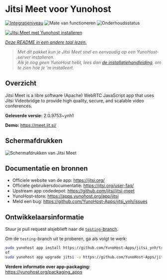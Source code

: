 <!--
NB: Deze README is automatisch gegenereerd door <https://github.com/YunoHost/apps/tree/master/tools/readme_generator>
Hij mag NIET handmatig aangepast worden.
-->

# Jitsi Meet voor Yunohost

[![Integratieniveau](https://apps.yunohost.org/badge/integration/jitsi)](https://ci-apps.yunohost.org/ci/apps/jitsi/)
![Mate van functioneren](https://apps.yunohost.org/badge/state/jitsi)
![Onderhoudsstatus](https://apps.yunohost.org/badge/maintained/jitsi)

[![Jitsi Meet met Yunohost installeren](https://install-app.yunohost.org/install-with-yunohost.svg)](https://install-app.yunohost.org/?app=jitsi)

*[Deze README in een andere taal lezen.](./ALL_README.md)*

> *Met dit pakket kun je Jitsi Meet snel en eenvoudig op een YunoHost-server installeren.*  
> *Als je nog geen YunoHost hebt, lees dan [de installatiehandleiding](https://yunohost.org/install), om te zien hoe je 'm installeert.*

## Overzicht

Jitsi Meet is a libre software (Apache) WebRTC JavaScript app that uses Jitsi Videobridge to provide high quality, secure, and scalable video conferences.


**Geleverde versie:** 2.0.9753~ynh1

**Demo:** <https://meet.jit.si/>

## Schermafdrukken

![Schermafdrukken van Jitsi Meet](./doc/screenshots/screenshot.png)

## Documentatie en bronnen

- Officiele website van de app: <https://jitsi.org/>
- Officiele gebruikersdocumentatie: <https://jitsi.org/user-faq/>
- Upstream app codedepot: <https://github.com/jitsi/jitsi-meet>
- YunoHost-store: <https://apps.yunohost.org/app/jitsi>
- Meld een bug: <https://github.com/YunoHost-Apps/jitsi_ynh/issues>

## Ontwikkelaarsinformatie

Stuur je pull request alsjeblieft naar de [`testing`-branch](https://github.com/YunoHost-Apps/jitsi_ynh/tree/testing).

Om de `testing`-branch uit te proberen, ga als volgt te werk:

```bash
sudo yunohost app install https://github.com/YunoHost-Apps/jitsi_ynh/tree/testing --debug
of
sudo yunohost app upgrade jitsi -u https://github.com/YunoHost-Apps/jitsi_ynh/tree/testing --debug
```

**Verdere informatie over app-packaging:** <https://yunohost.org/packaging_apps>
